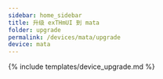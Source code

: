 ```yaml
---
sidebar: home_sidebar
title: 升级 exTHmUI 到 mata
folder: upgrade
permalink: /devices/mata/upgrade
device: mata
---
```

{% include templates/device_upgrade.md %}
